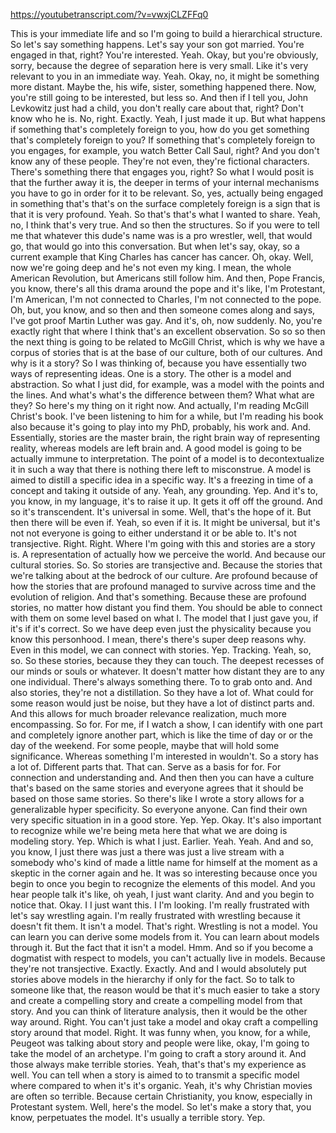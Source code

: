 https://youtubetranscript.com/?v=vwxjCLZFFq0

 This is your immediate life and so I'm going to build a hierarchical structure. So let's say something happens. Let's say your son got married. You're engaged in that, right? You're interested. Yeah. Okay, but you're obviously, sorry, because the degree of separation here is very small. Like it's very relevant to you in an immediate way. Yeah. Okay, no, it might be something more distant. Maybe the, his wife, sister, something happened there. Now, you're still going to be interested, but less so. And then if I tell you, John Levkowitz just had a child, you don't really care about that, right? Don't know who he is. No, right. Exactly. Yeah, I just made it up. But what happens if something that's completely foreign to you, how do you get something that's completely foreign to you? If something that's completely foreign to you engages, for example, you watch Better Call Saul, right? And you don't know any of these people. They're not even, they're fictional characters. There's something there that engages you, right? So what I would posit is that the further away it is, the deeper in terms of your internal mechanisms you have to go in order for it to be relevant. So, yes, actually being engaged in something that's that's on the surface completely foreign is a sign that is that it is very profound. Yeah. So that's that's what I wanted to share. Yeah, no, I think that's very true. And so then the structures. So if you were to tell me that whatever this dude's name was is a pro wrestler, well, that would go, that would go into this conversation. But when let's say, okay, so a current example that King Charles has cancer has cancer. Oh, okay. Well, now we're going deep and he's not even my king. I mean, the whole American Revolution, but Americans still follow him. And then, Pope Francis, you know, there's all this drama around the pope and it's like, I'm Protestant, I'm American, I'm not connected to Charles, I'm not connected to the pope. Oh, but, you know, and so then and then someone comes along and says, I've got proof Martin Luther was gay. And it's, oh, now suddenly. No, you're exactly right that where I think that's an excellent observation. So so so then the next thing is going to be related to McGill Christ, which is why we have a corpus of stories that is at the base of our culture, both of our cultures. And why is it a story? So I was thinking of, because you have essentially two ways of representing ideas. One is a story. The other is a model and abstraction. So what I just did, for example, was a model with the points and the lines. And what's what's the difference between them? What what are they? So here's my thing on it right now. And actually, I'm reading McGill Christ's book. I've been listening to him for a while, but I'm reading his book also because it's going to play into my PhD, probably, his work and. And. Essentially, stories are the master brain, the right brain way of representing reality, whereas models are left brain and. A good model is going to be actually immune to interpretation. The point of a model is to decontextualize it in such a way that there is nothing there left to misconstrue. A model is aimed to distill a specific idea in a specific way. It's a freezing in time of a concept and taking it outside of any. Yeah, any grounding. Yep. And it's to, you know, in my language, it's to raise it up. It gets it off off the ground. And so it's transcendent. It's universal in some. Well, that's the hope of it. But then there will be even if. Yeah, so even if it is. It might be universal, but it's not not everyone is going to either understand it or be able to. It's not transjective. Right. Right. Where I'm going with this and stories are a story is. A representation of actually how we perceive the world. And because our cultural stories. So. So stories are transjective and. Because the stories that we're talking about at the bedrock of our culture. Are profound because of how the stories that are profound managed to survive across time and the evolution of religion. And that's something. Because these are profound stories, no matter how distant you find them. You should be able to connect with them on some level based on what I. The model that I just gave you, if it's if it's correct. So we have deep even just the physicality because you know this personhood. I mean, there's there's super deep reasons why. Even in this model, we can connect with stories. Yep. Tracking. Yeah, so, so. So these stories, because they they can touch. The deepest recesses of our minds or souls or whatever. It doesn't matter how distant they are to any one individual. There's always something there. To to grab onto and. And also stories, they're not a distillation. So they have a lot of. What could for some reason would just be noise, but they have a lot of distinct parts and. And this allows for much broader relevance realization, much more encompassing. So for. For me, if I watch a show, I can identify with one part and completely ignore another part, which is like the time of day or or the day of the weekend. For some people, maybe that will hold some significance. Whereas something I'm interested in wouldn't. So a story has a lot of. Different parts that. That can. Serve as a basis for for. For connection and understanding and. And then then you can have a culture that's based on the same stories and everyone agrees that it should be based on those same stories. So there's like I wrote a story allows for a generalizable hyper specificity. So everyone anyone. Can find their own very specific situation in in a good store. Yep. Yep. Okay. It's also important to recognize while we're being meta here that what we are doing is modeling story. Yep. Which is what I just. Earlier. Yeah. Yeah. And and so, you know, I just there was just a there was just a live stream with a somebody who's kind of made a little name for himself at the moment as a skeptic in the corner again and he. It was so interesting because once you begin to once you begin to recognize the elements of this model. And you hear people talk it's like, oh yeah, I just want clarity. And and you begin to notice that. Okay. I I just want this. I I'm looking. I'm really frustrated with let's say wrestling again. I'm really frustrated with wrestling because it doesn't fit them. It isn't a model. That's right. Wrestling is not a model. You can learn you can derive some models from it. You can learn about models through it. But the fact that it isn't a model. Hmm. And so if you become a dogmatist with respect to models, you can't actually live in models. Because they're not transjective. Exactly. Exactly. And and I would absolutely put stories above models in the hierarchy if only for the fact. So to talk to someone like that, the reason would be that it's much easier to take a story and create a compelling story and create a compelling model from that story. And you can think of literature analysis, then it would be the other way around. Right. You can't just take a model and okay craft a compelling story around that model. Right. It was funny when, you know, for a while, Peugeot was talking about story and people were like, okay, I'm going to take the model of an archetype. I'm going to craft a story around it. And those always make terrible stories. Yeah, that's that's my experience as well. You can tell when a story is aimed to to transmit a specific model where compared to when it's it's organic. Yeah, it's why Christian movies are often so terrible. Because certain Christianity, you know, especially in Protestant system. Well, here's the model. So let's make a story that, you know, perpetuates the model. It's usually a terrible story. Yep.